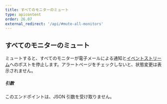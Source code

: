 ```yaml
---
title: すべてのモニターのミュート
type: apicontent
order: 26.07
external_redirect: '/api/#mute-all-monitors'
---
```

## すべてのモニターのミュート
ミュートすると、すべてのモニターが電子メールによる通知と[イベントストリーム][1]へのポストを停止します。アラートページをチェックしないと、状態変更は表示されません。

##### 引数

このエンドポイントは、JSON 引数を受け取りません。

[1]: /ja/graphing/event_stream
